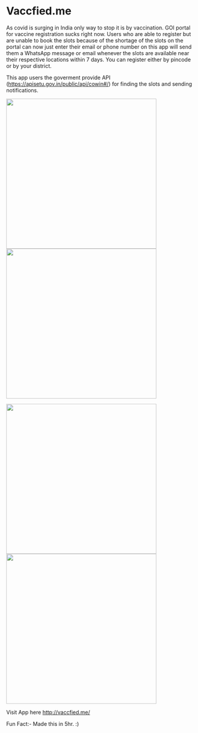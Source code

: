 # Vaccfied.me

As covid is surging in India only way to stop it is by vaccination. GOI portal for vaccine registration sucks right now. Users who are able to register but are unable to book the slots because of the shortage of the slots on the portal can now just enter their email or phone number on this app will send them a WhatsApp message or email whenever the slots are available near their respective locations within 7 days. You can register either by pincode or by your district.

This app users the goverment provide API (https://apisetu.gov.in/public/api/cowin#/) for finding the slots and sending notifications. 

<p float="left">
  <img src="https://user-images.githubusercontent.com/58766532/117304716-acf78a80-ae9b-11eb-91c7-97b01816b947.png" width="400" />
  <img src="https://user-images.githubusercontent.com/58766532/117304887-dca69280-ae9b-11eb-8040-680328465fd2.png" width="400" /> 
</p>


<p float="left">
  <img src="https://user-images.githubusercontent.com/58766532/117305754-b1707300-ae9c-11eb-8c7a-e1876202b2a8.png" width="400" />
  <img src="https://user-images.githubusercontent.com/58766532/117305771-b503fa00-ae9c-11eb-95e7-ba10a47f5439.png" width="400" /> 
</p>

Visit App here http://vaccfied.me/

Fun Fact:- Made this in 5hr. :)
